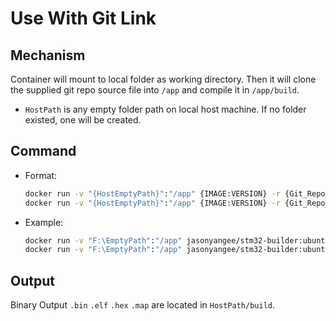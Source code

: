 # Use With Git Link

## Mechanism

Container will mount to local folder as working directory. Then it will clone the supplied git repo source file into `/app` and compile it in `/app/build`.

- `HostPath` is any empty folder path on local host machine. If no folder existed, one will be created.

## Command

- Format:
	```bash
	docker run -v "{HostEmptyPath}":"/app" {IMAGE:VERSION} -r {Git_Repo_URL}
	docker run -v "{HostEmptyPath}":"/app" {IMAGE:VERSION} -r {Git_Repo_URL} -t {Build_Type}
	```

- Example:
	```bash
	docker run -v "F:\EmptyPath":"/app" jasonyangee/stm32-builder:ubuntu-latest -r https://github.com/jasonyang-ee/STM32-CMAKE-TEMPLATE.git
	docker run -v "F:\EmptyPath":"/app" jasonyangee/stm32-builder:ubuntu-latest -r https://github.com/jasonyang-ee/STM32-CMAKE-TEMPLATE.git -t MinSizeRel
	```

## Output

Binary Output `.bin` `.elf` `.hex` `.map` are located in `HostPath/build`.
